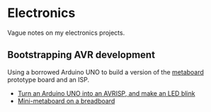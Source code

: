 # Electronics

Vague notes on my electronics projects.

## Bootstrapping AVR development

Using a borrowed Arduino UNO to build a version of the [metaboard](https://metalab.at/wiki/Metaboard) prototype board and an ISP.

* [Turn an Arduino UNO into an AVRISP, and make an LED blink](./01_arduino_isp_blink/)
* [Mini-metaboard on a breadboard](./02_mini_meta/)
